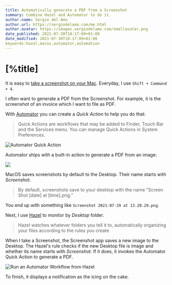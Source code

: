 ```yaml
---
title: Automatically generate a PDF from a Screenshot 
summary: Combine Hazel and Automator to do it. 
author.name: Sergio del Amo
author.url: https://sergiodelamo.com/me.html
author.avatar: https://images.sergiodelamo.com/smallavatar.png 
date_published: 2021-07-30T10:17:09+01:00
date_modified: 2021-07-30T10:17:09+01:00
keywords:hazel,macos,automator,automation
---
```


# [%title]

It is easy to [take a screenshot on your Mac](https://support.apple.com/en-us/HT201361). Everyday, I use `Shift + Command + 4`.

I often want to generate a PDF from the Screenshot. For example, it is the screenshot of an invoice which I want to file as PDF.

With [Automator](https://support.apple.com/guide/automator/welcome/mac) you can create a _Quick Action_ to help you do that: 

> Quick Actions are workflows that may be added to Finder, Touch Bar and the Services menu. You can manage Quick Actions in System Preferences.

![Automator Quick Action](https://images.sergiodelamo.com/automator-quickaction.png)

Automator ships with a built-in action to generate a PDF from an image: 

![](https://images.sergiodelamo.com/automator-new-pdf-from-images.png)

MacOS saves screenshots by default to the Desktop. Their name starts with _Screenshot_.

> By default, screenshots save to your desktop with the name ”Screen Shot [date] at [time].png.”

 You end up with something like `Screenshot 2021-07-29 at 13.20.29.png`.

Next, I use [Hazel](https://www.noodlesoft.com) to monitor by _Desktop_ folder. 

> Hazel watches whatever folders you tell it to, automatically organizing your files according to the rules you create

When I take a Screenshot, the Screenshot app saves a new image to the Desktop. The Hazel's rule checks if the new Desktop file is image and whether its name starts with _Screenshot_. If it does, it invokes the Automator Quick Action to generate a PDF. 

![Run an Automator Workflow from Hazel](https://images.sergiodelamo.com/hazel-run-automator-workflow.png)

To finish, it displays a notification as the icing on the cake.

